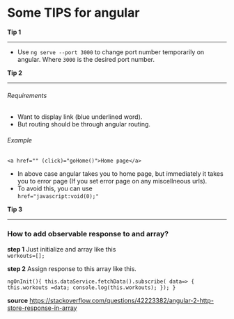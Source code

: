 # Some TIPS for angular
**Tip 1** <hr>
- Use `ng serve --port 3000` to change port number temporarily on angular. Where `3000` is the desired port number.

**Tip 2**  <hr>

###### Requirements
- Want to display link (blue underlined word).  
- But routing should be through angular routing.
###### Example 
`<a href="" (click)="goHome()">Home page</a>`  
- In above case angular takes you to home page, but immediately it takes you to error page (If you set error page on any miscellneous urls).
- To avoid this, you can use   
`href="javascript:void(0);"`


**Tip 3**
<hr>

### How to add observable response to and array?

**step 1**
Just initialize and array like this  
`workouts=[];`

**step 2** 
Assign response to this array like this.  

`ngOnInit(){
  this.dataService.fetchData().subscribe(
    data=> {
      this.workouts =data;
      console.log(this.workouts);
    });
}`

**source**
https://stackoverflow.com/questions/42223382/angular-2-http-store-response-in-array